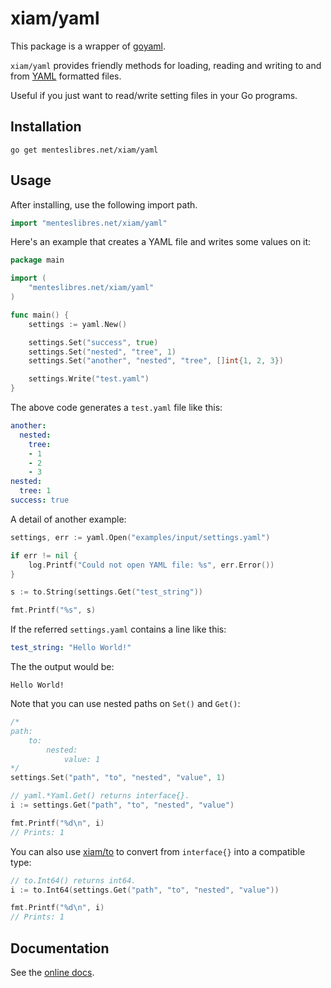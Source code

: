 # xiam/yaml

This package is a wrapper of [goyaml][2].

`xiam/yaml` provides friendly methods for loading, reading and writing to and
from [YAML][3] formatted files.

Useful if you just want to read/write setting files in your Go programs.

## Installation

```
go get menteslibres.net/xiam/yaml
```

## Usage

After installing, use the following import path.

```go
import "menteslibres.net/xiam/yaml"
```

Here's an example that creates a YAML file and writes some values on it:

```go
package main

import (
	"menteslibres.net/xiam/yaml"
)

func main() {
	settings := yaml.New()

	settings.Set("success", true)
	settings.Set("nested", "tree", 1)
	settings.Set("another", "nested", "tree", []int{1, 2, 3})

	settings.Write("test.yaml")
}
```

The above code generates a `test.yaml` file like this:

```yaml
another:
  nested:
    tree:
    - 1
    - 2
    - 3
nested:
  tree: 1
success: true
```

A detail of another example:

```go
settings, err := yaml.Open("examples/input/settings.yaml")

if err != nil {
	log.Printf("Could not open YAML file: %s", err.Error())
}

s := to.String(settings.Get("test_string"))

fmt.Printf("%s", s)
```

If the referred `settings.yaml` contains a line like this:

```yaml
test_string: "Hello World!"
```

The the output would be:

```
Hello World!
```

Note that you can use nested paths on `Set()` and `Get()`:

```go
/*
path:
	to:
		nested:
			value: 1
*/
settings.Set("path", "to", "nested", "value", 1)

// yaml.*Yaml.Get() returns interface{}.
i := settings.Get("path", "to", "nested", "value")

fmt.Printf("%d\n", i)
// Prints: 1
```

You can also use [xiam/to][4] to convert from `interface{}` into a compatible
type:

```go
// to.Int64() returns int64.
i := to.Int64(settings.Get("path", "to", "nested", "value"))

fmt.Printf("%d\n", i)
// Prints: 1
```

## Documentation

See the [online docs][1].

[1]: http://godoc.org/menteslibres.net/xiam/yaml
[2]: http://launchpad.net/goyaml
[3]: http://www.yaml.org
[4]: https://menteslibres.net/xiam/to
